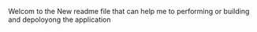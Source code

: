 Welcom to the  New  readme file  that can help  me to performing or building and depoloyong the  application
